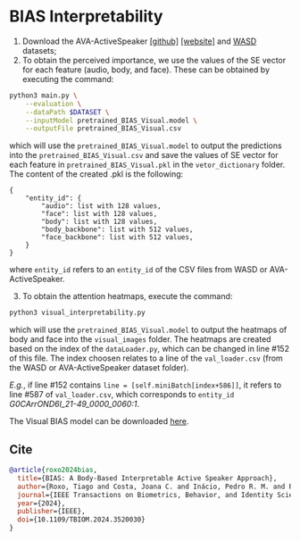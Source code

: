 # BIAS Interpretability

1. Download the AVA-ActiveSpeaker [\[github\]](https://github.com/cvdfoundation/ava-dataset) [\[website\]](https://research.google.com/ava/download.html#ava_active_speaker_download) and [WASD](https://tiago-roxo.github.io/WASD/) datasets;
2. To obtain the perceived importance, we use the values of the SE vector for each feature (audio, body, and face). These can be obtained by executing the command:
```bash
python3 main.py \
    --evaluation \
    --dataPath $DATASET \
    --inputModel pretrained_BIAS_Visual.model \
    --outputFile pretrained_BIAS_Visual.csv
```
which will use the `pretrained_BIAS_Visual.model` to output the predictions into the `pretrained_BIAS_Visual.csv` and save the values of SE vector for each feature in `pretrained_BIAS_Visual.pkl` in the `vetor_dictionary` folder. The content of the created .pkl is the following:
```
{
    "entity_id": {
        "audio": list with 128 values,
        "face": list with 128 values,
        "body": list with 128 values,
        "body_backbone": list with 512 values,
        "face_backbone": list with 512 values,
    }
}
```
where `entity_id` refers to an `entity_id` of the CSV files from WASD or AVA-ActiveSpeaker.

3. To obtain the attention heatmaps, execute the command:
```bash
python3 visual_interpretability.py
```
which will use the `pretrained_BIAS_Visual.model` to output the heatmaps of body and face into the `visual_images` folder. The heatmaps are created based on the index of the `dataLoader.py`, which can be changed in line #152 of this file. The index choosen relates to a line of the `val_loader.csv` (from the WASD or AVA-ActiveSpeaker dataset folder). 

*E.g.*, if line #152 contains `line = [self.miniBatch[index+586]]`, it refers to line #587 of `val_loader.csv`, which corresponds to `entity_id` *G0CArrOND6I_21-49_0000_0060:1*. 

The Visual BIAS model can be downloaded [here](https://drive.google.com/file/d/1ToC1o9TDSVMLVrRSFlbQ8qxXbiIRNJkB/view?usp=share_link).
 

## Cite

```bibtex
@article{roxo2024bias,
  title={BIAS: A Body-Based Interpretable Active Speaker Approach}, 
  author={Roxo, Tiago and Costa, Joana C. and Inácio, Pedro R. M. and Proença, Hugo},
  journal={IEEE Transactions on Biometrics, Behavior, and Identity Science}, 
  year={2024},
  publisher={IEEE},
  doi={10.1109/TBIOM.2024.3520030}
}
```

